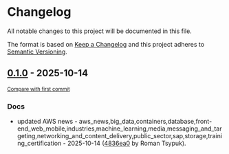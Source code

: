 # Changelog

All notable changes to this project will be documented in this file.

The format is based on [Keep a Changelog](http://keepachangelog.com/en/1.0.0/)
and this project adheres to [Semantic Versioning](http://semver.org/spec/v2.0.0.html).

<!-- insertion marker -->
## [0.1.0](https://github.com/tsypuk/aws-news/releases/tag/ver-2025-10-140.1.0) - 2025-10-14

<small>[Compare with first commit](https://github.com/tsypuk/aws-news/compare/3e5c38b7d74d1aa6e24c3332afa01e35722ce553...ver-2025-10-14)</small>

### Docs

- updated AWS news - aws_news,big_data,containers,database,front-end_web_mobile,industries,machine_learning,media,messaging_and_targeting,networking_and_content_delivery,public_sector,sap,storage,training_certification - 2025-10-14 ([4836ea0](https://github.com/tsypuk/aws-news/commit/4836ea02e3d6a9b9ad6b343092d31be7eba9e613) by Roman Tsypuk).

